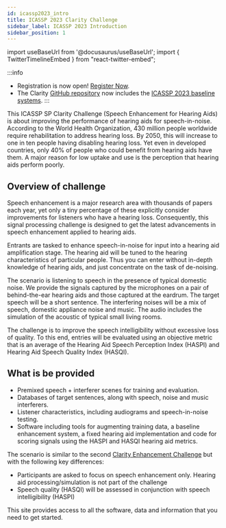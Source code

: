 ```yaml
---
id: icassp2023_intro
title: ICASSP 2023 Clarity Challenge
sidebar_label: ICASSP 2023 Introduction
sidebar_position: 1
---
```

import useBaseUrl from '@docusaurus/useBaseUrl';
import { TwitterTimelineEmbed } from "react-twitter-embed";

:::info

- Registration is now open! [Register Now](taking_part/icassp2023_registration.mdx).
- The Clarity [GitHub repository](https://github.com/claritychallenge/clarity) now includes the [ICASSP 2023 baseline systems](software/icassp2023_baseline.mdx).
:::

This ICASSP SP Clarity Challenge (Speech Enhancement for Hearing Aids) is about improving the performance of hearing aids for speech-in-noise. According to the World Health Organization, 430 million people worldwide require rehabilitation to address hearing loss. By 2050, this will increase to one in ten people having disabling hearing loss. Yet even in developed countries, only 40% of people who could benefit from hearing aids have them. A major reason for low uptake and use is the perception that hearing aids perform poorly.

## Overview of challenge

Speech enhancement is a major research area with thousands of papers each year, yet only a tiny percentage of these explicitly consider improvements for listeners who have a hearing loss. Consequently, this signal processing challenge is designed to get the latest advancements in speech enhancement applied to hearing aids.

Entrants are tasked to enhance speech-in-noise for input into a hearing aid amplification stage. The hearing aid will be tuned to the hearing characteristics of particular people. Thus you can enter without in-depth knowledge of hearing aids, and just concentrate on the task of de-noising.

The scenario is listening to speech in the presence of typical domestic noise. We provide the signals captured by the microphones on a pair of behind-the-ear hearing aids and those captured at the eardrum. The target speech will be a short sentence. The interfering noises will be a mix of speech, domestic appliance noise and music. The audio includes the simulation of the acoustic of typical small living rooms.

The challenge is to improve the speech intelligibility without excessive loss of quality. To this end, entries will be evaluated using an objective metric that is an average of the Hearing Aid Speech Perception Index (HASPI) and Hearing Aid Speech Quality Index (HASQI).

## What is be provided

- Premixed speech + interferer scenes for training and evaluation.
- Databases of target sentences, along with speech, noise and music interferers.
- Listener characteristics, including audiograms and speech-in-noise testing.
- Software including tools for augmenting training data, a baseline enhancement system, a fixed hearing aid implementation and code for scoring signals using the HASPI and HASQI hearing aid metrics.


The scenario is similar to the second [Clarity Enhancement Challenge](../cec2/cec2_intro.md) but with the following key differences:

  - Participants are asked to focus on speech enhancement only. Hearing aid processing/simulation is not part of the challenge
  - Speech quality (HASQI) will be assessed in conjunction with speech intelligibility (HASPI)

This site provides access to all the software, data and information that you need to get started.